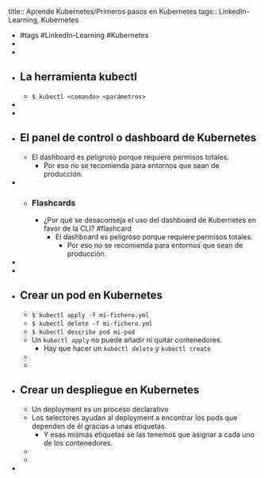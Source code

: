 title:: Aprende Kubernetes/Primeros pasos en Kubernetes
tags:: LinkedIn-Learning, Kubernetes

- #tags #LinkedIn-Learning #Kubernetes
-
-
- ## La herramienta kubectl
	- `$ kubectl <comando> <parámetros>`
-
-
- ## El panel de control o dashboard de Kubernetes
	- El dashboard es peligroso porque requiere permisos totales.
		- Por eso no se recomienda para entornos que sean de producción.
-
	- ### Flashcards
		- ¿Por qué se desaconseja el uso del dashboard de Kubernetes en favor de la CLI? #flashcard
			- El dashboard es peligroso porque requiere permisos totales.
				- Por eso no se recomienda para entornos que sean de producción.
-
-
- ## Crear un pod en Kubernetes
	- `$ kubectl apply -f mi-fichero.yml`
	- `$ kubectl delete -f mi-fichero.yml`
	- `$ kubectl describe pod mi-pod`
	- Un `kubectl apply` no puede añadir ni quitar contenedores.
		- Hay que hacer un `kubectl delete` y `kubectl create`
	-
	-
- ## Crear un despliegue en Kubernetes
	- Un deployment es un proceso declarativo
	- Los selectores ayudan al deployment a encontrar los pods que dependen de él gracias a unas etiquetas.
		- Y esas mismas etiquetas se las tenemos que asignar a cada uno de los contenedores.
	-
	-
-